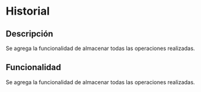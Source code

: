 # Historial
## Descripción
Se agrega la funcionalidad de almacenar todas las operaciones realizadas.
## Funcionalidad
Se agrega la funcionalidad de almacenar todas las operaciones realizadas.
